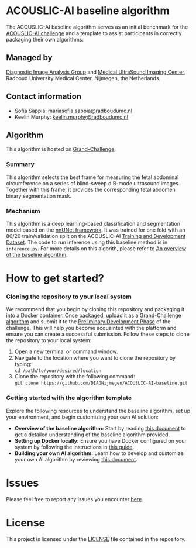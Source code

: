 # ACOUSLIC-AI baseline algorithm
The ACOUSLIC-AI baseline algorithm serves as an initial benchmark for the [ACOUSLIC-AI challenge](https://acouslic-ai.grand-challenge.org/) and a template to assist participants in correctly packaging their own algorithms.

## Managed by
[Diagnostic Image Analysis Group](https://diagnijmegen.nl/) and [Medical UltraSound Imaging Center](https://music.radboudimaging.nl/), Radboud University Medical Center, Nijmegen, the Netherlands.

## Contact information 
- Sofía Sappia: mariasofia.sappia@radboudumc.nl
- Keelin Murphy: keelin.murphy@radboudumc.nl

## Algorithm
This algorithm is hosted on [Grand-Challenge](https://grand-challenge.org/algorithms/acouslic-ai-baseline).

### Summary
This algorithm selects the best frame for measuring the fetal abdominal circumference on a series of blind-sweep d B-mode ultrasound images. Together with this frame, it provides the corresponding fetal abdomen binary segmentation mask. 

### Mechanism
This algorithm is a deep learning-based classification and segmentation model based on the [nnUNet framework](https://github.com/MIC-DKFZ/nnUNet). It was trained for one fold with an 80/20 train/validation split on the ACOUSLIC-AI [Training and Development Dataset](https://doi.org/10.5281/zenodo.11005384). The code to run inference using this baseline method is in `inference.py`. For more details on this algorith, please refer to [An overview of the baseline algorithm](documentation/overview-baseline-algorithm.md).

# How to get started?
### Cloning the repository to your local system
We recommend that you begin by cloning this repository and packaging it into a Docker container. Once packaged, upload it as a [Grand-Challenge algorithm](https://grand-challenge.org/algorithms/) and submit it to the [Preliminary Development Phase](https://acouslic-ai.grand-challenge.org/evaluation/preliminary-development-phase/submissions/create/) of the challenge. This will help you become acquainted with the platform and ensure you can create a successful submission. Follow these steps to clone the repository to your local system:
1. Open a new terminal or command window.
2. Navigate to the location where you want to clone the repository by typing: \
    ```cd /path/to/your/desired/location```
3. Clone the repository with the following command: \
    ```git clone https://github.com/DIAGNijmegen/ACOUSLIC-AI-baseline.git ```
### Getting started with the algorithm template
Explore the following resources to understand the baseline algorithm, set up your environment, and begin customizing your own AI solution:
- **Overview of the baseline algorithm:** Start by reading [this document](documentation/overview-baseline-algorithm.md) to get a detailed understanding of the baseline algorithm provided.
- **Setting up Docker locally:** Ensure you have Docker configured on your system by following the instructions in [this guide](documentation/setting_up_docker.md).
- **Building your own AI algorithm:** Learn how to develop and customize your own AI algorithm by reviewing [this document](documentation/building-your-own-ai-algorithm.md).

# Issues
Please feel free to report any issues you encounter [here](https://github.com/DIAGNijmegen/ACOUSLIC-AI-baseline/issues). 

# License
This project is licensed under the [LICENSE](LICENSE) file contained in the repository.


